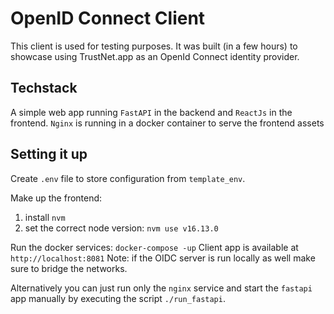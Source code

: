 # OpenID Connect Client

This client is used for testing purposes. It was built (in a few hours) to showcase using TrustNet.app as an OpenId
Connect identity provider.

## Techstack

A simple web app running `FastAPI` in the backend and `ReactJs` in the frontend. `Nginx` is running in a docker
container to serve the frontend assets

## Setting it up

Create `.env` file to store configuration from `template_env`.

Make up the frontend:

1. install `nvm`
2. set the correct node version: `nvm use v16.13.0`

Run the docker services: `docker-compose -up`
Client app is available at `http://localhost:8081`
Note: if the OIDC server is run locally as well make sure to bridge the networks.

Alternatively you can just run only the `nginx` service and start the `fastapi` app manually by executing the
script `./run_fastapi`.